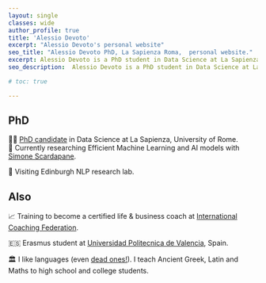 ```yaml
---
layout: single
classes: wide
author_profile: true
title: 'Alessio Devoto'
excerpt: "Alessio Devoto's personal website"
seo_title: "Alessio Devoto PhD, La Sapienza Roma,  personal website."
excerpt: Alessio Devoto is a PhD student in Data Science at La Sapienza University, Rome.
seo_description:  Alessio Devoto is a PhD student in Data Science at La Sapienza University, Rome.

# toc: true

---
```

## PhD

👨‍🎓 [PhD candidate](https://phd.uniroma1.it/web/ALESSIO-DEVOTO_nP1701081_IT.aspx) in Data Science at La Sapienza, University of Rome. <br>
🌱 Currently researching Efficient Machine Learning and AI models with [Simone Scardapane](https://www.sscardapane.it). <br> 

🏴󠁧󠁢󠁳󠁣󠁴󠁿 Visiting Edinburgh NLP research lab.

## Also

📈 Training to become a certified life & business coach at [International Coaching Federation](https://coachingfederation.org). <br>

🇪🇸 Erasmus student at [Universidad Politecnica de Valencia](http://www.upv.es/es), Spain. <br>

🏛️ I like languages (even [dead ones!](https://www.sssscomic.com/comicpages/196.jpg)). I teach Ancient Greek, Latin and Maths to high school and college students. 


